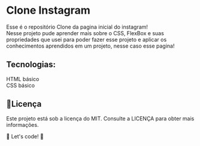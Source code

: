 # Clone Instagram
 
Esse é o repositório Clone da pagina inicial do instagram!<br>
Nesse projeto pude aprender mais sobre o CSS, FlexBox e suas propriedades que usei para poder fazer esse projeto e aplicar os conhecimentos aprendidos em um projeto, nesse caso esse pagina!

## Tecnologias:
HTML básico <br> CSS básico

## 📝Licença
Este projeto está sob a licença do MIT. Consulte a LICENÇA para obter mais informações.

🚀 Let's code! 🚀
